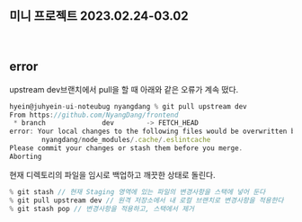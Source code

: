 ## 미니 프로젝트 2023.02.24-03.02

<br />

## error

upstream dev브랜치에서 pull을 할 때 아래와 같은 오류가 계속 떴다.

```jsx
hyein@juhyein-ui-noteubug nyangdang % git pull upstream dev
From https://github.com/NyangDang/frontend
 * branch              dev        -> FETCH_HEAD
error: Your local changes to the following files would be overwritten by merge:
        nyangdang/node_modules/.cache/.eslintcache
Please commit your changes or stash them before you merge.
Aborting
```

현재 디렉토리의 파일을 임시로 백업하고 깨끗한 상태로 돌린다.

```jsx
% git stash // 현재 Staging 영역에 있는 파일의 변경사항을 스택에 넣어 둔다
% git pull upstream dev // 원격 저장소에서 내 로컬 브랜치로 변경사항을 적용한다
% git stash pop // 변경사항을 적용하고, 스택에서 제거
```
